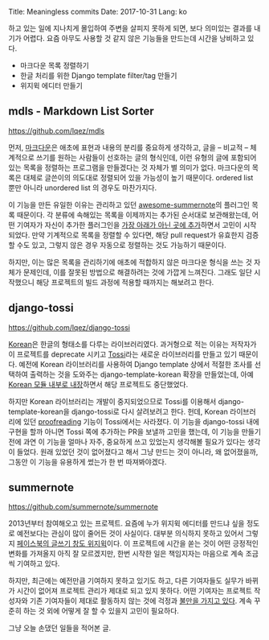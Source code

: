 Title: Meaningless commits
Date: 2017-10-31
Lang: ko

하고 있는 일에 지나치게 몰입하여 주변을 살피지 못하게 되면, 보다 의미있는 결과를 내기가 어렵다.
요즘 아무도 사용할 것 같지 않은 기능들을 만드는데 시간을 낭비하고 있다.

 - 마크다운 목록 정렬하기
 - 한글 처리를 위한 Django template filter/tag 만들기
 - 위지윅 에디터 만들기

## mdls - Markdown List Sorter

<https://github.com/lqez/mdls>

먼저, [마크다운](https://daringfireball.net/projects/markdown/)은 애초에 표현과 내용의 분리를 중요하게 생각하고, 글을 – 비교적 – 체계적으로 쓰기를 원하는 사람들이 선호하는 글의 형식인데,
이런 유형의 글에 포함되어 있는 목록을 정렬하는 프로그램을 만들겠다는 것 자체가 별 의미가 없다.
마크다운의 목록은 대체로 글쓴이의 의도대로 정렬되어 있을 가능성이 높기 때문이다. ordered list 뿐만 아니라 unordered list 의 경우도 마찬가지다.

이 기능을 만든 유일한 이유는 관리하고 있던 [awesome-summernote](https://github.com/summernote/awesome-summernote/)의 플러그인 목록 때문이다.
각 분류에 속해있는 목록을 이제까지는 추가된 순서대로 보관해왔는데, 어떤 기여자가 자신이 추가한 플러그인을 [가장 아래가 아닌 곳에 추가](https://github.com/summernote/awesome-summernote/pull/43/files)하면서 고민이 시작되었다.
만약 기계적으로 목록을 정렬할 수 있다면, 해당 pull request가 유효한지 검증할 수도 있고, 그렇지 않은 경우 자동으로 정렬하는 것도 가능하기 때문이다.

하지만, 이는 많은 목록을 관리하기에 애초에 적합하지 않은 마크다운 형식을 쓰는 것 자체가 문제인데, 이를 잘못된 방법으로 해결하려는 것에 가깝게 느껴진다.
그래도 일단 시작했으니 해당 프로젝트의 빌드 과정에 적용할 때까지는 해보려고 한다.

## django-tossi

<https://github.com/lqez/django-tossi>

[Korean](http://pythonhosted.org/korean/)은 한글의 형태소를 다루는 라이브러리였다.
과거형으로 적는 이유는 저작자가 이 프로젝트를 deprecate 시키고 [Tossi](https://github.com/what-studio/tossi)라는 새로운 라이브러리를 만들고 있기 때문이다.
예전에 Korean 라이브러리를 사용하여 Django template 상에서 적절한 조사를 선택하여 출력하는 것을 도와주는 django-template-korean 확장을 만들었는데,
아예 [Korean 모듈 내부로 내장](https://github.com/sublee/korean/pull/3)하면서 해당 프로젝트도 중단했었다.

하지만 Korean 라이브러리는 개발이 중지되었으므로 Tossi를 이용해서 django-template-korean을 django-tossi로 다시 살려보려고 한다.
헌데, Korean 라이브러리에 있던 [proofreading](http://pythonhosted.org/korean/#proofreading-legacy-text) 기능이 Tossi에서는 사라졌다.
이 기능을 django-tossi 내에 구현을 할까 아니면 Tossi 쪽에 추가하는 PR을 보낼까 고민을 했는데, 이 기능을 만들기 전에 과연 이 기능을 얼마나 자주, 중요하게 쓰고 있었는지 생각해볼 필요가 있다는 생각이 들었다.
원래 있었던 것이 없어졌다고 해서 그냥 만드는 것이 아니라, 왜 없어졌을까, 그동안 이 기능을 유용하게 썼는가 한 번 따져봐야겠다.

## summernote

<https://github.com/summernote/summernote>

2013년부터 참여해오고 있는 프로젝트. 요즘에 누가 위지윅 에디터를 만드냐 싶을 정도로 예전보다는 관심이 많이 줄어든 것이 사실이다.
대부분 의식하지 못하고 있어서 그렇지 [페이스북의 글쓰기 창도 위지윅](https://github.com/facebook/draft-js)이다.
이 프로젝트에 시간을 쏟는 것이 어떤 긍정적인 변화를 가져올지 아직 잘 모르겠지만, 한번 시작한 일은 책임지자는 마음으로 계속 조금씩 기여하고 있다.

하지만, 최근에는 예전만큼 기여하지 못하고 있기도 하고, 다른 기여자들도 실무가 바뀌가 시간이 없어져 프로젝트 관리가 제대로 되고 있지 못하다.
어떤 기여자는 프로젝트 작성자와 기존 기여자들이 제대로 활동하지 않는 것에 걱정과 [불만을 가지고 있다](https://github.com/summernote/summernote/issues/2526).
계속 꾸준히 하는 것 외에 어떻게 잘 할 수 있을지 고민이 필요하다.


그냥 오늘 손댔던 일들을 적어본 글.

